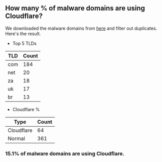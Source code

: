## How many % of malware domains are using Cloudflare?


We downloaded the malware domains from [here](https://urlhaus.abuse.ch) and filter out duplicates.
Here's the result.


[//]: # (start replacement)


- Top 5 TLDs

| TLD | Count |
| --- | --- |
| com | 184 |
| net | 20 |
| za | 18 |
| uk | 17 |
| br | 13 |


- Cloudflare %

| Type | Count |
| --- | --- |
| Cloudflare | 64 |
| Normal | 361 |


### 15.1% of malware domains are using Cloudflare.